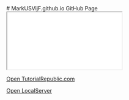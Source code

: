 
<!DOCTYPE html>
<html>
<body>
# MarkUSVijF.github.io
GitHub Page
<iframe src="demo-page.html" name="myFrame"></iframe>
<p><a href="https://www.tutorialrepublic.com" target="myFrame">Open TutorialRepublic.com</a></p>
<p><a href="http://77.117.62.33:42069/steam/installed" target="myFrame">Open LocalServer</a></p>

</body>
</html>
